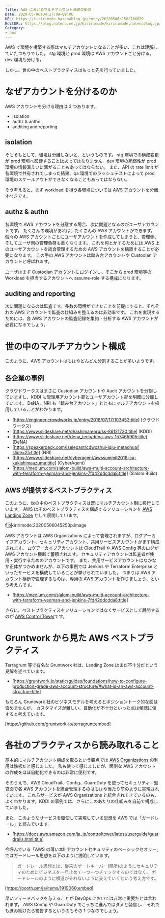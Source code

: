 ```yaml
---
Title: AWS におけるマルチアカウント構成の動向
Date: 2020-05-06T04:27:09+09:00
URL: https://kiririmode.hatenablog.jp/entry/20200506/1588706829
EditURL: https://blog.hatena.ne.jp/kiririmode/kiririmode.hatenablog.jp/atom/entry/26006613562588554
Category:
- aws
---
```

AWS で環境を構築する際はマルチアカウントになることが多い、これは理解していたつもりでした。
stg 環境と prod 環境は AWS アカウントごと分ける。dev 環境も分ける。

しかし、世の中のベストプラクティスはもっと先を行っていました。

# なぜアカウントを分けるのか

AWS アカウントを分ける理由は 3 つあります。

- isolation
- authz & anthn
- auditing and reporting

## isolation

そもそもとして、環境は分離しないと、というものです。
stg 環境での構成変更が prod 環境へ影響することはあってはなりません。dev 環境の脆弱性が prod 環境の情報漏えいに繋がることもあってはならない。
また、API の rate limit が各環境で共有されてしまった結果、qa 環境でのラッシュテストによって prod 環境のスケールアウトができなくなることもあってはならない。

そう考えると、まず workload を担う各環境については AWS アカウントを分離すべきです。

## authz & authn

各環境で AWS アカウントを分離する場合、次に問題となるのがユーザアカウントです。
たくさんの環境があれば、たくさんの AWS アカウントができます。個々の AWS アカウントごとにユーザアカウントを作成してしまうと、管理側、そしてユーザ側の管理負荷も重くなります。
これを何とかするためには AWS 上のユーザアカウントを統合管理するための AWS アカウントを構築することが必要になります。
この手の AWS アカウントは踏み台アカウントや Custodian アカウントと呼ばれます。

ユーザはまず Custodian アカウントにログインし、そこから prod 環境等の Workload を担当するアカウントへ assume-role する構成になります。

## auditing and reporting

次に問題になるのは監査です。多数の環境ができたことを前提にすると、それぞれの AWS アカウントで監査の仕組みを整えるのは非効率です。
これを実現するためには、各 AWS アカウントの監査記録を集約・分析する AWS アカウントが必要になるでしょう。

# 世の中のマルチアカウント構成

このように、AWS アカウントはもはやどんどん分割することが多いようです。

## 各企業の事例

クラウドワークスはまさに Custodian アカウントや Audit アカウントを分割していますし、KDDI も管理用アカウント郡とユーザアカウント郡を明確に分離しています。
DeNA、NRI も「踏み台アカウント」とともにマルチアカウントを採用していることがわかります。

- [https://engineer.crowdworks.jp/entry/2018/07/17/103453:title] (クラウドワークス)
- [https://www.slideshare.net/ohashimamoru/ss-86121730:title] (KDDI)
- [https://www.slideshare.net/dena_tech/dena-aws-157465905:title] (DeNA)
- [https://speakerdeck.com/iselegant/cdwozhui-iqiu-metaohua?slide=25:title] (NRI)
- [https://www.slideshare.net/cyberagent/awssummit2018-ca-kakishimaazuma:title] (CyberAgent)
- [https://medium.com/slalom-build/aws-multi-account-architecture-with-terraform-yeoman-and-jenkins-7fd42ddcdda8:title] (Slalom Build)

## AWS が提供するベストプラクティス

このように、世の中のベストプラクティスは既にマルチアカウント制に移行しています。
AWS はそのベストプラクティスを構成するソリューションを [AWS Landing Zone](https://aws.amazon.com/jp/solutions/aws-landing-zone/) として展開しています。

f:id:kiririmode:20200506045253p:image

AWS アカウントは AWS Organizations によって管理されますが、ログアーカイブアカウント、セキュリティアカウント、共用サービスアカウントがまず構成されます。
ログアーカイブアカウントは CloudTrail や AWS Config 等のログが AWS アカウント横断で蓄積されます。
セキュリティアカウントは監査者が使用・実行するためのアカウントです。
また、共用サービスアカウントはなかなか正体がつかめませんが、以下の事例では Jenkins や Terraform Enterprise といったサービスを構成していることが挙げられていました。
つまりは AWS アカウント横断で管理するものは、専用の AWS アカウントを作りましょう、という考え方です。

- [https://medium.com/slalom-build/aws-multi-account-architecture-with-terraform-yeoman-and-jenkins-7fd42ddcdda8:title]

さらに、ベストプラクティスをソリューションではなくサービスとして展開するのが [AWS Control Tower](https://aws.amazon.com/jp/controltower/)です。

# Gruntwork から見た AWS ベストプラクティス

Terragrunt 等で有名な Gruntwork 社は、Landing Zone はまだ不十分だという見解を述べています。

- [https://gruntwork.io/static/guides/foundations/how-to-configure-production-grade-aws-account-structure/#what-is-an-aws-account-structure:title]

もちろん Gruntwork 社のビジネスモデルを考えるとポジショントーク的な面は否めませんが、
カスタマイズが難しい、自動化が不十分といった点は傾聴に値すると考えています。

[https://github.com/gruntwork-io/terragrunt:embed]

# 各社のプラクティスから読み取れること

基本的にマルチアカウント構成を取るという観点では [AWS Organizations](https://aws.amazon.com/jp/organizations/) の利用は鉄板だと感じました。
私も使って感じましたが、面倒な AWS アカウントの作成をほぼ自動化できるのは非常に便利です。

そのうえで、AWS CloudTrail、Config、GuardDuty を使ってセキュリティ・監査面で各 AWS アカウントを統合管理するのはもはや当たり前のように実現されています。
これらサービスが AWS Organizations と統合されてきているのも、よくわかります。KDDI の事例では、さらにこのあたりの仕組みを自前で構成していました。

また、このようなサービスを駆使して実現している思想を AWS では「ガードレール」と読んでいます。
- [https://docs.aws.amazon.com/ja_jp/controltower/latest/userguide/guardrails.html:title]

今呼んでいる「AWS の薄い本Ⅱ アカウントセキュリティのベーシックセオリー」ではガードレール思想を以下のように説明しています。

<!-- textlint-disable -->

> ガードレール思想とは、従来のゲートキーパー(関所)のようにセキュリティのためにビジネスを一旦止めて一つ一つチェックするのではなく、
> ガードレールのように横道がそれないように支えていくという考え方です。

<!-- textlint-enable -->

[https://booth.pm/ja/items/1919060:embed]

早いフィードバックを与えることが DevOps においては非常に重要だとは言われます。
AWS Config や GuardDuty でこっちに進んではダメと発信し、
それでも進み続けたら警告するというのもその 1 つなのでしょう。
